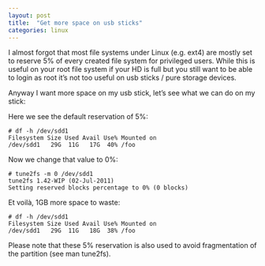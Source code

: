 ```yaml
---
layout: post
title:  "Get more space on usb sticks"
categories: linux
---
```


I almost forgot that most file systems under Linux (e.g. ext4) are mostly set to reserve 5% of every created file system for privileged users.
While this is useful on your root file system if your HD is full but you still want to be able to login as root it’s not too useful on usb sticks / pure storage devices.

Anyway I want more space on my usb stick, let’s see what we can do on my stick:

Here we see the default reservation of 5%:

    # df -h /dev/sdd1
    Filesystem Size Used Avail Use% Mounted on
    /dev/sdd1   29G  11G   17G  40% /foo

Now we change that value to 0%:

    # tune2fs -m 0 /dev/sdd1
    tune2fs 1.42-WIP (02-Jul-2011)
    Setting reserved blocks percentage to 0% (0 blocks)

Et voilà, 1GB more space to waste:

    # df -h /dev/sdd1
    Filesystem Size Used Avail Use% Mounted on
    /dev/sdd1   29G  11G   18G  38% /foo

Please note that these 5% reservation is also used to avoid fragmentation of the partition (see man tune2fs).
